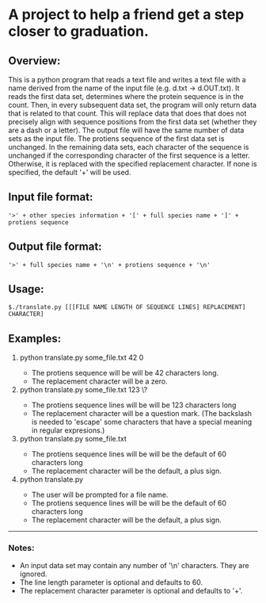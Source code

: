 # A project to help a friend get a step closer to graduation.
## Overview:
This is a python program that reads a text file and writes a text file with a name derived from the name of the input file (e.g. d.txt -> d.OUT.txt). It reads the first data set, determines where the protein sequence is in the count. Then, in every subsequent data set,  the program will only return data that is related to that count. This will replace data that does that does not precisely align with sequence positions from the first data set (whether they are a dash or a letter). The output file will have the same number of data sets  as the input file. The protiens sequence of the first data set is unchanged. In the remaining data sets, each character of the sequence is unchanged if the corresponding character of the first sequence is a letter. Otherwise, it is replaced with the specified replacement character. If none is specified, the default '+' will be used.

## Input file format:
    '>' + other species information + '[' + full species name + ']' + protiens sequence

## Output file format:
    '>' + full species name + '\n' + protiens sequence + '\n'

## Usage:
    $./translate.py [[[FILE NAME LENGTH OF SEQUENCE LINES] REPLACEMENT] CHARACTER]

## Examples:
<ol>
    <li>python translate.py some_file.txt 42 0</li>
    <ul>
        <li>The protiens sequence will be will be 42 characters long.</li>
        <li>The replacement character will be a zero.</li>
    </ul>
    <li>python translate.py some_file.txt 123 \?</li>
    <ul>
        <li>The protiens sequence lines will be will be 123 characters long</li>
        <li>The replacement character will be a question mark. (The backslash is needed to 'escape' some characters that have a special meaning in regular expresions.)</li>
    </ul>
    <li>python translate.py some_file.txt</li>
    <ul>
        <li>The protiens sequence lines will be will be the default of 60 characters long</li>
        <li>The replacement character will be the default, a plus sign.</li>
    </ul>
    <li>python translate.py</li>
    <ul>
        <li>The user will be prompted for a file name.</li>
        <li>The protiens sequence lines will be will be the default of 60 characters long</li>
        <li>The replacement character will be the default, a plus sign.</li>
    </ul>
</ol>


---
### Notes:
*   An input data set may contain any number of '\n' characters. They are ignored.
*   The line length parameter is optional and defaults to 60.
*   The replacement character parameter is optional and defaults to '+'.
